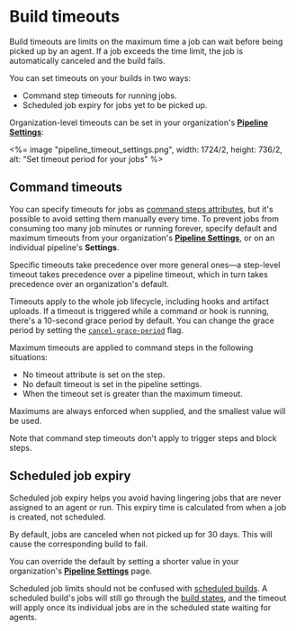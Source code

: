 # Build timeouts

Build timeouts are limits on the maximum time a job can wait before being picked up by an agent. If a job exceeds the time limit, the job is automatically canceled and the build fails.

You can set timeouts on your builds in two ways:

- Command step timeouts for running jobs.
- Scheduled job expiry for jobs yet to be picked up.

Organization-level timeouts can be set in your organization's [**Pipeline Settings**](https://buildkite.com/organizations/~/pipeline-settings):

<%= image "pipeline_timeout_settings.png", width: 1724/2, height: 736/2, alt: "Set timeout period for your jobs" %>

## Command timeouts

You can specify timeouts for jobs as [command steps attributes](/docs/pipelines/command-step#timeout_in_minutes), but it's possible to avoid setting them manually every time. To prevent jobs from consuming too many job minutes or running forever, specify default and maximum timeouts from your organization's [**Pipeline Settings**](https://buildkite.com/organizations/~/pipeline-settings), or on an individual pipeline's **Settings**.

Specific timeouts take precedence over more general ones—a step-level timeout takes precedence over a pipeline timeout, which in turn takes precedence over an organization's default.

Timeouts apply to the whole job lifecycle, including hooks and artifact uploads. If a timeout is triggered while a command or hook is running, there's a 10-second grace period by default. You can change the grace period by setting the [`cancel-grace-period`](https://buildkite.com/docs/agent/v3/configuration#cancel-grace-period) flag.

Maximum timeouts are applied to command steps in the following situations:

- No timeout attribute is set on the step.
- No default timeout is set in the pipeline settings.
- When the timeout set is greater than the maximum timeout.

Maximums are always enforced when supplied, and the smallest value will be used.

Note that command step timeouts don't apply to trigger steps and block steps.

## Scheduled job expiry

Scheduled job expiry helps you avoid having lingering jobs that are never assigned to an agent or run. This expiry time is calculated from when a job is created, not scheduled.

By default, jobs are canceled when not picked up for 30 days. This will cause the corresponding build to fail.

You can override the default by setting a shorter value in your organization's [**Pipeline Settings**](https://buildkite.com/organizations/~/pipeline-settings) page.

Scheduled job limits should not be confused with [scheduled builds](/docs/pipelines/scheduled-builds). A scheduled build's jobs will still go through the [build states](/docs/pipelines/defining-steps#build-states), and the timeout will apply once its individual jobs are in the scheduled state waiting for agents.
